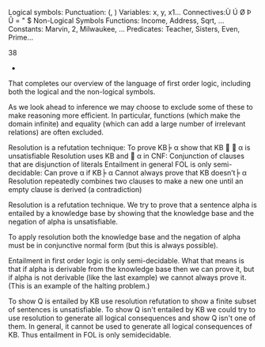 ﻿Logical symbols:
Punctuation: (, )
Variables:	x, y, x1…
Connectives:Ù Ú Ø Þ Û = " $
Non-Logical Symbols
Functions:	Income, Address, Sqrt, …
Constants:	Marvin, 2, Milwaukee, …
Predicates:	Teacher, Sisters, Even, Prime…

38

*
That completes our overview of the language of first order logic, including both the logical and the non-logical symbols.

As we look ahead to inference we may choose to exclude some of these to make reasoning more efficient.  In particular, functions (which make the domain infinite) and equality (which can add a large number of irrelevant relations) are often excluded.

Resolution is a refutation technique:
To prove KB╞  α  show that KB   α  is unsatisfiable
Resolution uses KB and  α  in CNF:
Conjunction of clauses that are disjunction of literals
Entailment in general FOL is only semi-decidable:
Can prove α if KB╞  α 
Cannot always prove that KB doesn’t╞  α 
Resolution repeatedly combines two clauses to make a new one until an empty clause is derived (a contradiction)


Resolution is a refutation technique.  We try to prove that a sentence alpha is entailed by a knowledge base by showing that the knowledge base and the negation of alpha is unsatisfiable.

To apply resolution both the knowledge base and the negation of alpha must be in conjunctive normal form (but this is always possible).

Entailment in first order logic is only semi-decidable.  What that means is that if alpha is derivable from the knowledge base then we can prove it, but if alpha is not derivable (like the last example) we cannot always prove it.  (This is an example of the halting problem.)

To show Q is entailed by KB use resolution refutation to show a finite subset of sentences is unsatisfiable.
To show Q isn't entailed by KB we could try to use resolution to generate all logical consequences and show Q isn't one of them. In general, it cannot be used to generate all logical consequences of KB. Thus entailment in FOL is only semidecidable.